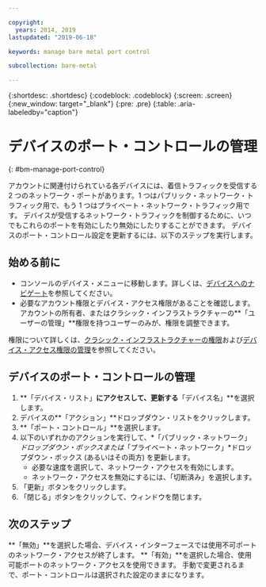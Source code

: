 ```yaml
---

copyright:
  years: 2014, 2019
lastupdated: "2019-06-18"

keywords: manage bare metal port control

subcollection: bare-metal

---
```


{:shortdesc: .shortdesc}
{:codeblock: .codeblock}
{:screen: .screen}
{:new_window: target="_blank"}
{:pre: .pre}
{:table: .aria-labeledby="caption"}

# デバイスのポート・コントロールの管理
{: #bm-manage-port-control}

アカウントに関連付けられている各デバイスには、着信トラフィックを受信する 2 つのネットワーク・ポートがあります。1 つはパブリック・ネットワーク・トラフィック用で、もう 1 つはプライベート・ネットワーク・トラフィック用です。 デバイスが受信するネットワーク・トラフィックを制御するために、いつでもこれらのポートを有効にしたり無効にしたりすることができます。 デバイスのポート・コントロール設定を更新するには、以下のステップを実行します。

## 始める前に
* コンソールのデバイス・メニューに移動します。詳しくは、[デバイスへのナビゲート](/docs/bare-metal?topic=virtual-servers-navigating-devices)を参照してください。
* 必要なアカウント権限とデバイス・アクセス権限があることを確認します。アカウントの所有者、またはクラシック・インフラストラクチャーの**「ユーザーの管理」**権限を持つユーザーのみが、権限を調整できます。

権限について詳しくは、[クラシック・インフラストラクチャーの権限](/docs/iam?topic=iam-infrapermission#infrapermission)および[デバイス・アクセス権限の管理](/docs/bare-metal?topic=virtual-servers-managing-device-access)を参照してください。

## デバイスのポート・コントロールの管理

1. **「デバイス・リスト」**にアクセスして、更新する**「デバイス名」**を選択します。  
2. デバイスの**「アクション」**ドロップダウン・リストをクリックします。
3. **「ポート・コントロール」**を選択します。
4. 以下のいずれかのアクションを実行して、*「パブリック・ネットワーク」*ドロップダウン・ボックスまたは*「プライベート・ネットワーク」*ドロップダウン・ボックス (あるいはその両方) を更新します。
   * 必要な速度を選択して、ネットワーク・アクセスを有効にします。
   * ネットワーク・アクセスを無効にするには、「切断済み」を選択します。
5. 「更新」ボタンをクリックします。
6. 「閉じる」ボタンをクリックして、ウィンドウを閉じます。

## 次のステップ

**「無効」**を選択した場合、デバイス・インターフェースでは使用不可ポートのネットワーク・アクセスが終了します。 **「有効」**を選択した場合、使用可能ポートのネットワーク・アクセスを使用できます。 手動で変更されるまで、ポート・コントロールは選択された設定のままになります。
